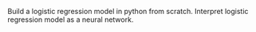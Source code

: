 Build a logistic regression model in python from scratch.
Interpret logistic regression model as a neural network.
